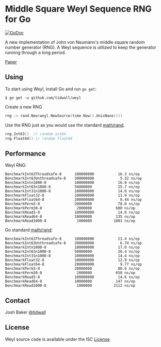 Middle Square Weyl Sequence RNG for Go
======================================
<a href="https://godoc.org/github.com/tidwall/weyl"><img src="https://img.shields.io/badge/api-reference-blue.svg?style=flat-square" alt="GoDoc"></a>

A new implementation of John von Neumann's middle square random number generator (RNG).
A Weyl sequence is utilized to keep the generator running through a long period.

[Paper](https://arxiv.org/pdf/1704.00358.pdf)

Using
-----

To start using Weyl, install Go and run `go get`:

```
$ go get -u github.com/tidwall/weyl
```

Create a new RNG

```go
rng := rand.New(weyl.NewSource(time.Now().UnixNano()))
```

Use the RNG just as you would use the standard [math/rand](https://golang.org/pkg/math/rand/).

```go
rng.Int63()  // random int64
rng.Float64() // random float64
```


Performance
-----------

Weyl RNG:

```
BenchmarkInt63Threadsafe-8     	100000000	        16.3 ns/op
BenchmarkInt63Unthreadsafe-8   	300000000	         5.32 ns/op
BenchmarkIntn1000-8            	100000000	        16.0 ns/op
BenchmarkInt63n1000-8          	50000000	        25.7 ns/op
BenchmarkInt31n1000-8          	100000000	        14.6 ns/op
BenchmarkFloat32-8             	100000000	        11.9 ns/op
BenchmarkFloat64-8             	200000000	         8.44 ns/op
BenchmarkPerm3-8               	20000000	        78.0 ns/op
BenchmarkPerm30-8              	 2000000	       600 ns/op
BenchmarkRead3-8               	100000000	        14.8 ns/op
BenchmarkRead64-8              	10000000	       135 ns/op
BenchmarkRead1000-8            	 1000000	      1801 ns/op
```

Go standard [math/rand](https://golang.org/pkg/math/rand/):

```
BenchmarkInt63Threadsafe-8     	100000000	        21.4 ns/op
BenchmarkInt63Unthreadsafe-8   	200000000	         6.74 ns/op
BenchmarkIntn1000-8            	100000000	        17.0 ns/op
BenchmarkInt63n1000-8          	50000000	        26.4 ns/op
BenchmarkInt31n1000-8          	100000000	        14.4 ns/op
BenchmarkFloat32-8             	100000000	        12.9 ns/op
BenchmarkFloat64-8             	200000000	         9.77 ns/op
BenchmarkPerm3-8               	20000000	        80.6 ns/op
BenchmarkPerm30-8              	 2000000	       658 ns/op
BenchmarkRead3-8               	100000000	        14.6 ns/op
BenchmarkRead64-8              	10000000	       147 ns/op
BenchmarkRead1000-8            	 1000000	      2112 ns/op
```

Contact
-------
Josh Baker [@tidwall](http://twitter.com/tidwall)

License
-------
Weyl source code is available under the ISC [License](/LICENSE).

